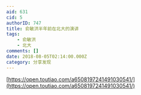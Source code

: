 ```yaml
---
aid: 631
cid: 5
authorID: 747
title: 俞敏洪半年前在北大的演讲
tags:
    - 俞敏洪
    - 北大
comments: []
date: 2018-08-05T02:14:00.000Z
category: 分享发现
---
```


[https://open.toutiao.com/a6508197241491030541/](https://open.toutiao.com/a6508197241491030541/)
